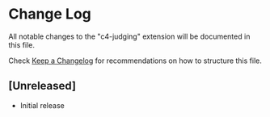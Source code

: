 # Change Log

All notable changes to the "c4-judging" extension will be documented in this file.

Check [Keep a Changelog](http://keepachangelog.com/) for recommendations on how to structure this file.

## [Unreleased]

- Initial release
